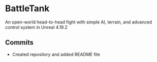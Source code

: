 # BattleTank
An open-world head-to-head fight with simple AI, terrain, and advanced control system in Unreal 4.19.2


## Commits
* Created repository and added README file
